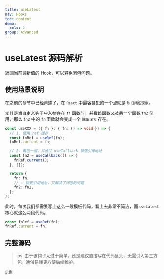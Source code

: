 ```yaml
---
title: useLatest
nav: Hooks
toc: content
demo:
  cols: 2
group: Advanced
---
```


# useLatest 源码解析

返回当前最新值的 Hook，可以避免闭包问题。

## 使用场景说明

在之前的章节中已经阐述了，在 `React` 中最容易犯的一个点就是 `陈旧闭包现象`。

尤其是当自定义钩子中入参存在 `fn` 函数时，并且该函数又被另一个函数 `fn2` 引用，那么 `fn2` 中的 `fn` 函数就会变成一个 `陈旧闭包` 存在。

```ts
const useXXX = ({ fn }: { fn: () => void }) => {
  // 1. 使用 ref 缓存
  const fnRef = useRef(fn);
  fnRef.current = fn;

  // 2. 再包一层，并通过 useCallback 锁死引用地址
  const fn2 = useCallback(() => {
    fnRef.current();
  }, []);

  return {
    fn: fn,
    // ✅ 锁死引用地址，又解决了闭包的问题
    fn2: fn2,
  };
};
```

此时，每次我们都需要写上这么一段模板代码，看上去非常不简洁，而 `useLatest` 核心就这么两段代码。

```ts
const fnRef = useRef(fn);
fnRef.current = fn;
```

## 完整源码

> ps: 由于该钩子太过于简单，还是建议直接写在代码里头，无需引入第三方包，通俗易懂更方便后续维护。

<code src="./demo/demo1.tsx">示例</code>
